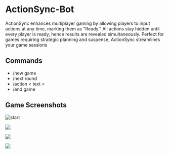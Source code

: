 # ActionSync-Bot
ActionSync enhances multiplayer gaming by allowing players to input actions at any time, marking them as "Ready." All actions stay hidden until every player is ready, hence results are revealed simultaneously. Perfect for games requiring strategic planning and suspense, ActionSync streamlines your game sessions

## Commands
- /new game
- /next round
- /action < text >
- /end game

## Game Screenshots
![start](https://i.imgur.com/c9bIfXq.png)

![](https://i.imgur.com/Yi2FDuE.png)

![](https://i.imgur.com/xOu0s5z.png)

![](https://i.imgur.com/jQ61Cnw.png)
